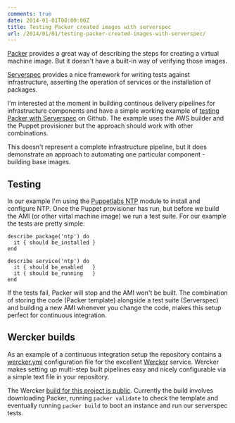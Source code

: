 ```yaml
---
comments: true
date: 2014-01-01T00:00:00Z
title: Testing Packer created images with serverspec
url: /2014/01/01/testing-packer-created-images-with-serverspec/
---
```


[Packer](http://www.packer.io/) provides a great way of describing the steps for creating a virtual machine image. But it doesn't have a built-in way of verifying those images.

[Serverspec](http://serverspec.org/) provides a nice framework for writing tests against infrastructure, asserting the operation of services or the installation of packages.

I'm interested at the moment in building continous delivery pipelines for infrastructure components and have a simple working example of [testing Packer with Serverspec](https://github.com/garethr/packer-serverspec-example) on
Github. The example uses the AWS builder and the Puppet provisioner but the approach should work with other combinations.

This doesn't represent a complete infrastructure pipeline, but it does demonstrate an approach to automating one particular component - building base images.

## Testing

In our example I'm using the [Puppetlabs NTP](https://github.com/puppetlabs/puppetlabs-ntp) module to install and configure NTP. Once the Puppet provisioner has run, but before we build the AMI (or other virtal machine image) we run a test suite. For our example the tests are pretty simple:

    describe package('ntp') do
      it { should be_installed }
    end

    describe service('ntp') do
      it { should be_enabled   }
      it { should be_running   }
    end

If the tests fail, Packer will stop and the AMI won't be built. The combination of storing the code (Packer template) alongside a test suite (Serverspec) and building a new AMI whenever you change the code, makes this setup perfect for continuous integration. 

## Wercker builds

As an example of a continuous integration setup the repository contains a [wercker.yml](https://github.com/garethr/packer-serverspec-example/blob/master/wercker.yml) configuration file for the excellent [Wercker](http://devcenter.wercker.com/) service. Wercker makes setting up multi-step built pipelines easy and nicely configurable via a simple text file in your repository.

The Wercker [build for this project is public](https://app.wercker.com/#applications/52c450e489daaf145f001ad8). Currently the build involves downloading Packer, running `packer validate` to check the template and eventually running `packer build` to boot an instance and run our serverspec tests. 
